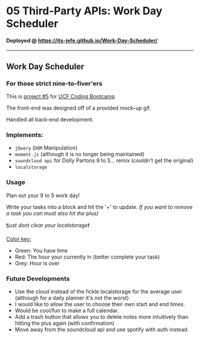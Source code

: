 # 05 Third-Party APIs: Work Day Scheduler

#### Deployed @ https://its-jefe.github.io/Work-Day-Scheduler/
---

## Work Day Scheduler
### For those strict nine-to-fiver'ers 

This is [project #5][2] for [UCF Coding Bootcamp][1]

The front-end was designed off of a provided mock-up gif.

Handled all back-end development.

### Implements: 
- `jQuery` (`DOM` Manipulation)
- `moment.js` (although it is no longer being maintained)
- `soundcloud api` for Dolly Partons 9 to 5... remix (couldn't get the original)
- `localstorage`

### Usage
Plan out your 9 to 5 work day!

Write your tasks into a block and hit the '+' to update.
<em>If you want to remove a task you can must also hit the plus)</em>

❗️<i>just dont clear your localstorage</i>❗️

<u>Color key:</u>
- Green: You have time
- Red: The hour your currently in (better complete your task)
- Grey: Hour is over

### Future Developments
- Use the cloud instead of the fickle localstorage for the average user (although for a daily planner it's not the worst)
- I would like to allow the user to choose their own start and end times.
- Would be cool/fun to make a full calendar. 
- Add a trash button that allows you to delete notes more intuitively than hitting the plus again (with confirmation)
- Move away from the soundcloud api and use spotify with auth instead.

[1]: https://bootcamp.ce.ucf.edu/coding/
[2]: https://github.com/UCF-Coding-Boot-Camp/UCF-VIRT-BO-FSF-PT-04-2021-U-B/tree/main/05-Third-Party-APIs/02-Challenge